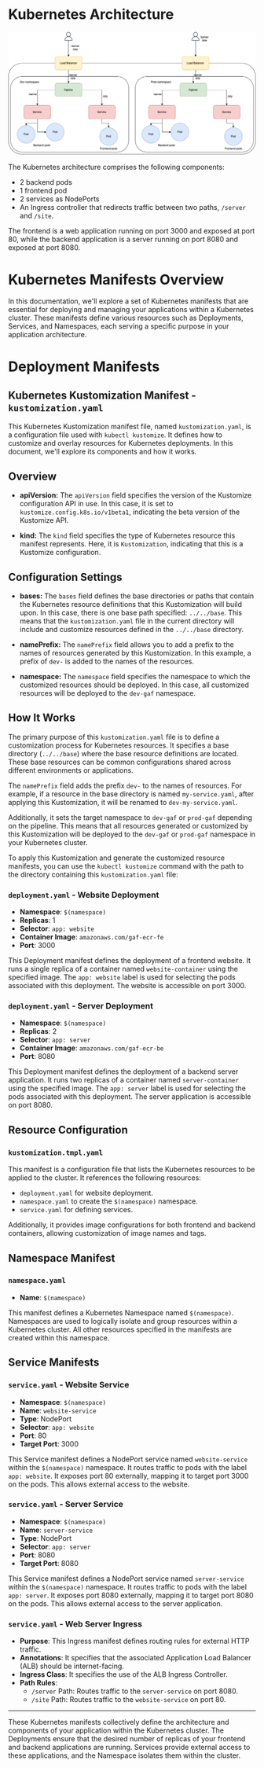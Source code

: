 # Kubernetes Architecture

![Kubernetes Architecture](kubernetes-arch.png)

The Kubernetes architecture comprises the following components:

- 2 backend pods
- 1 frontend pod
- 2 services as NodePorts
- An Ingress controller that redirects traffic between two paths, `/server` and `/site`.

The frontend is a web application running on port 3000 and exposed at port 80, while the backend application is a server running on port 8080 and exposed at port 8080.

# Kubernetes Manifests Overview

In this documentation, we'll explore a set of Kubernetes manifests that are essential for deploying and managing your applications within a Kubernetes cluster. These manifests define various resources such as Deployments, Services, and Namespaces, each serving a specific purpose in your application architecture.

# Deployment Manifests


## Kubernetes Kustomization Manifest - `kustomization.yaml`

This Kubernetes Kustomization manifest file, named `kustomization.yaml`, is a configuration file used with `kubectl kustomize`. It defines how to customize and overlay resources for Kubernetes deployments. In this document, we'll explore its components and how it works.

## Overview

- **apiVersion:** The `apiVersion` field specifies the version of the Kustomize configuration API in use. In this case, it is set to `kustomize.config.k8s.io/v1beta1`, indicating the beta version of the Kustomize API.

- **kind:** The `kind` field specifies the type of Kubernetes resource this manifest represents. Here, it is `Kustomization`, indicating that this is a Kustomize configuration.

## Configuration Settings

- **bases:** The `bases` field defines the base directories or paths that contain the Kubernetes resource definitions that this Kustomization will build upon. In this case, there is one base path specified: `../../base`. This means that the `kustomization.yaml` file in the current directory will include and customize resources defined in the `../../base` directory.

- **namePrefix:** The `namePrefix` field allows you to add a prefix to the names of resources generated by this Kustomization. In this example, a prefix of `dev-` is added to the names of the resources.

- **namespace:** The `namespace` field specifies the namespace to which the customized resources should be deployed. In this case, all customized resources will be deployed to the `dev-gaf` namespace.

## How It Works

The primary purpose of this `kustomization.yaml` file is to define a customization process for Kubernetes resources. It specifies a base directory (`../../base`) where the base resource definitions are located. These base resources can be common configurations shared across different environments or applications.

The `namePrefix` field adds the prefix `dev-` to the names of resources. For example, if a resource in the base directory is named `my-service.yaml`, after applying this Kustomization, it will be renamed to `dev-my-service.yaml`.

Additionally, it sets the target namespace to `dev-gaf` or `prod-gaf` depending on the pipeline. This means that all resources generated or customized by this Kustomization will be deployed to the `dev-gaf` or `prod-gaf` namespace in your Kubernetes cluster.

To apply this Kustomization and generate the customized resource manifests, you can use the `kubectl kustomize` command with the path to the directory containing this `kustomization.yaml` file:



### `deployment.yaml` - Website Deployment

- **Namespace**: `$(namespace)`
- **Replicas**: 1
- **Selector**: `app: website`
- **Container Image**: `amazonaws.com/gaf-ecr-fe`
- **Port**: 3000

This Deployment manifest defines the deployment of a frontend website. It runs a single replica of a container named `website-container` using the specified image. The `app: website` label is used for selecting the pods associated with this deployment. The website is accessible on port 3000.

### `deployment.yaml` - Server Deployment

- **Namespace**: `$(namespace)`
- **Replicas**: 2
- **Selector**: `app: server`
- **Container Image**: `amazonaws.com/gaf-ecr-be`
- **Port**: 8080

This Deployment manifest defines the deployment of a backend server application. It runs two replicas of a container named `server-container` using the specified image. The `app: server` label is used for selecting the pods associated with this deployment. The server application is accessible on port 8080.

## Resource Configuration

### `kustomization.tmpl.yaml`

This manifest is a configuration file that lists the Kubernetes resources to be applied to the cluster. It references the following resources:
- `deployment.yaml` for website deployment.
- `namespace.yaml` to create the `$(namespace)` namespace.
- `service.yaml` for defining services.

Additionally, it provides image configurations for both frontend and backend containers, allowing customization of image names and tags.

## Namespace Manifest

### `namespace.yaml`

- **Name**: `$(namespace)`

This manifest defines a Kubernetes Namespace named `$(namespace)`. Namespaces are used to logically isolate and group resources within a Kubernetes cluster. All other resources specified in the manifests are created within this namespace.

## Service Manifests

### `service.yaml` - Website Service

- **Namespace**: `$(namespace)`
- **Name**: `website-service`
- **Type**: NodePort
- **Selector**: `app: website`
- **Port**: 80
- **Target Port**: 3000

This Service manifest defines a NodePort service named `website-service` within the `$(namespace)` namespace. It routes traffic to pods with the label `app: website`. It exposes port 80 externally, mapping it to target port 3000 on the pods. This allows external access to the website.

### `service.yaml` - Server Service

- **Namespace**: `$(namespace)`
- **Name**: `server-service`
- **Type**: NodePort
- **Selector**: `app: server`
- **Port**: 8080
- **Target Port**: 8080

This Service manifest defines a NodePort service named `server-service` within the `$(namespace)` namespace. It routes traffic to pods with the label `app: server`. It exposes port 8080 externally, mapping it to target port 8080 on the pods. This allows external access to the server application.

### `service.yaml` - Web Server Ingress

- **Purpose**: This Ingress manifest defines routing rules for external HTTP traffic.
- **Annotations**: It specifies that the associated Application Load Balancer (ALB) should be internet-facing.
- **Ingress Class**: It specifies the use of the ALB Ingress Controller.
- **Path Rules**:
  - `/server` Path: Routes traffic to the `server-service` on port 8080.
  - `/site` Path: Routes traffic to the `website-service` on port 80.

---

These Kubernetes manifests collectively define the architecture and components of your application within the Kubernetes cluster. The Deployments ensure that the desired number of replicas of your frontend and backend applications are running. Services provide external access to these applications, and the Namespace isolates them within the cluster.
